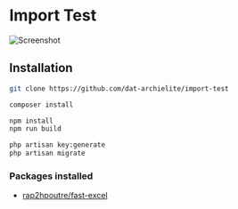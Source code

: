 # Import Test

![Screenshot](https://user-images.githubusercontent.com/56961917/236878332-6cbbfebb-1fff-46cf-8b64-95982c53d12f.png)

## Installation

```bash
git clone https://github.com/dat-archielite/import-test
```

```bash
composer install

npm install
npm run build

php artisan key:generate
php artisan migrate
```

### Packages installed

- [rap2hpoutre/fast-excel](https://github.com/rap2hpoutre/fast-excel)
